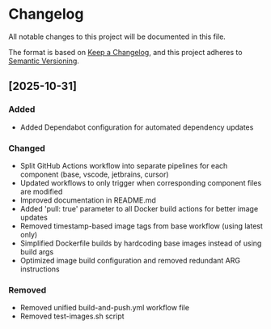 # Changelog

All notable changes to this project will be documented in this file.

The format is based on [Keep a Changelog](https://keepachangelog.com/en/1.0.0/),
and this project adheres to [Semantic Versioning](https://semver.org/spec/v2.0.0.html).

## [2025-10-31]

### Added
- Added Dependabot configuration for automated dependency updates

### Changed
- Split GitHub Actions workflow into separate pipelines for each component (base, vscode, jetbrains, cursor)
- Updated workflows to only trigger when corresponding component files are modified
- Improved documentation in README.md
- Added 'pull: true' parameter to all Docker build actions for better image updates
- Removed timestamp-based image tags from base workflow (using latest only)
- Simplified Dockerfile builds by hardcoding base images instead of using build args
- Optimized image build configuration and removed redundant ARG instructions

### Removed
- Removed unified build-and-push.yml workflow file
- Removed test-images.sh script
